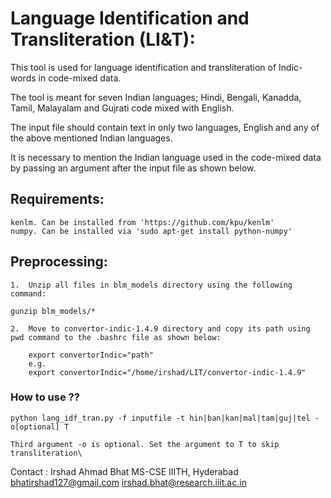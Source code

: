 # Language Identification and Transliteration (LI&T): 

This tool is used for language identification and transliteration of Indic-words in code-mixed data. 

The tool is meant for seven Indian languages; Hindi, Bengali, Kanadda, Tamil, Malayalam and Gujrati code mixed with English. 

The input file should contain text in only two languages, English and any of the above mentioned Indian languages. 

It is necessary to mention the Indian language used in the code-mixed data by passing an argument after the input file as shown below. 

## Requirements:

    kenlm. Can be installed from 'https://github.com/kpu/kenlm'
    numpy. Can be installed via 'sudo apt-get install python-numpy'

## Preprocessing:

    1.  Unzip all files in blm_models directory using the following command:

	gunzip blm_models/*

    2.  Move to convertor-indic-1.4.9 directory and copy its path using pwd command to the .bashrc file as shown below:

	    export convertorIndic="path"    
	    e.g.
	    export convertorIndic="/home/irshad/LIT/convertor-indic-1.4.9"    


### How to use ??

    python lang_idf_tran.py -f inputfile -t hin|ban|kan|mal|tam|guj|tel -o[optional] T

    Third argument -o is optional. Set the argument to T to skip transliteration\


Contact :
Irshad Ahmad Bhat
MS-CSE IIITH, Hyderabad
bhatirshad127@gmail.com
irshad.bhat@research.iiit.ac.in

